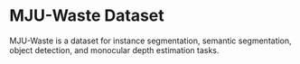 # MJU-Waste Dataset

MJU-Waste is a dataset for instance segmentation, semantic segmentation, object detection, and monocular depth estimation tasks.